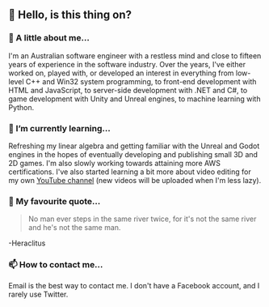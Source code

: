 ## 🎤 Hello, is this thing on?

### 👋 A little about me...

I'm an Australian software engineer with a restless mind and close to fifteen years of experience in the software industry. Over the years, I've either worked on, played with, or developed an interest in everything from low-level C++ and Win32 system programming, to front-end development with HTML and JavaScript, to server-side development with .NET and C#, to game development with Unity and Unreal engines, to machine learning with Python.

### 🌱 I’m currently learning...

Refreshing my linear algebra and getting familiar with the Unreal and Godot engines in the hopes of eventually developing and publishing small 3D and 2D games. I'm also slowly working towards attaining more AWS certifications. I've also started learning a bit more about video editing for my own [YouTube channel](https://www.youtube.com/channel/UCU-V27Ja03dd8Xm-JJJz7nQ/featured) (new videos will be uploaded when I'm less lazy).

### 💬 My favourite quote...

> No man ever steps in the same river twice, for it's not the same river and he's not the same man.

-Heraclitus

### 📫 How to contact me...

Email is the best way to contact me. I don't have a Facebook account, and I rarely use Twitter.

<!--
**yottaawesome/yottaawesome** is a ✨ _special_ ✨ repository because its `README.md` (this file) appears on your GitHub profile.

Here are some ideas to get you started:

- 🔭 I’m currently working on ...
- 🌱 I’m currently learning ...
- 👯 I’m looking to collaborate on ...
- 🤔 I’m looking for help with ...
- 💬 Ask me about ...
- 📫 How to reach me: ...
- 😄 Pronouns: ...
- ⚡ Fun fact: ...
-->

<!-- ![](https://komarev.com/ghpvc/?username=yottaawesome) -->
